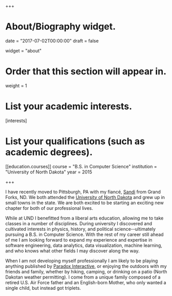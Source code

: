 +++
# About/Biography widget.

date = "2017-07-02T00:00:00"
draft = false

widget = "about"

# Order that this section will appear in.
weight = 1

# List your academic interests.
[interests]

# List your qualifications (such as academic degrees).
[[education.courses]]
  course = "B.S. in Computer Science"
  institution = "University of North Dakota"
  year = 2015

+++

<!-- # About -->
I have recently moved to Pittsburgh, PA with my fiancé, [Sandi](https://sandra-kruse.com) from Grand Forks, ND. We both attended the [University of North Dakota](https://und.edu) and grew up in small towns in the state. We are both excited to be starting an exciting new chapter for both of our professional lives.

While at UND I benefitted from a liberal arts education, allowing me to take classes in a number of disciplines. During university I discovered and cultivated interests in physics, history, and political science--ultimately pursuing a B.S. in Computer Science. With the rest of my career still ahead of me I am looking forward to expand my experience and expertise in software engineering, data analytics, data visualization, machine learning, and who knows what other fields I may discover along the way.

When I am not developing myself professionally I am likely to be playing anything published by [Paradox Interactive](https://paradoxplaza.com), or enjoying the outdoors with my friends and family, whether by hiking, camping, or drinking on a patio (North Dakotan weather permitting). I come from a unique family composed of a retired U.S. Air Force father and an English-born Mother, who only wanted a single child, but instead got triplets.

